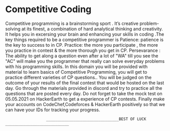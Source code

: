 # Competitive Coding
Competitive programming is a brainstorming sport . It’s creative problem-solving at its finest, a combination of hard analytical thinking and creativity.
It helps you in excersing your brain and enhancing your skills in coding .The key things required to be a competitive programmer is 
Patience: patience is the key to success to in CP.
Practice: the more you participate , the more you practice in contest &  the more thorough you get in CP.
Persevarance : The ability to get along a question even after a lot of "WA" till you see the "AC" will make you the programmer that really can solve everyday problems with his programming skills.
In this domain you will be provided with material to learn basics of Competitive Programming, you will get to practice different varieties of CP questions..
You will be judged on the outcome of your results of the final contest that would be hosted on the last day. 
Go through the materials provided in discord and try to practice all the questions that are posted every day.
Do not forget to take the mock test on 05.05.2021 on HackerEarth to get a experience of CP contests.
Finally make your accounts on CodeChef,Codeforces & HackerEarth positively so that we can have your IDs for tracking your progress.

                      ________________________________BEST OF LUCK ____________________________ 
